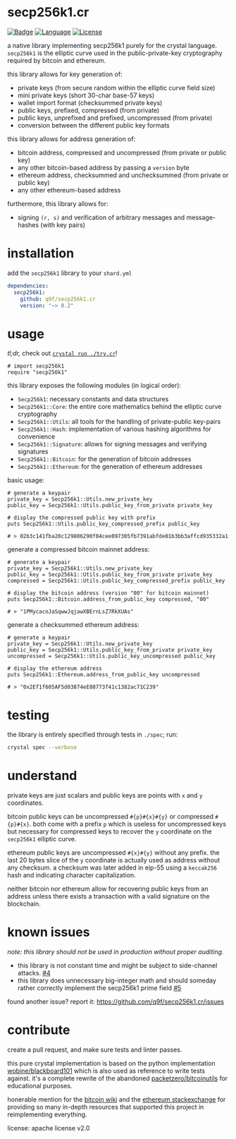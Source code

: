 # secp256k1.cr


[![Badge](https://github.com/q9f/secp256k1.cr/workflows/Nightly/badge.svg)](https://github.com/q9f/secp256k1.cr/actions)
[![Language](https://img.shields.io/github/languages/top/q9f/secp256k1.cr?color=black)](https://github.com/q9f/secp256k1.cr/search?l=crystal)
[![License](https://img.shields.io/github/license/q9f/secp256k1.cr.svg)](LICENSE)

a native library implementing secp256k1 purely for the crystal language. `secp256k1` is the elliptic curve used in the public-private-key cryptography required by bitcoin and ethereum.

this library allows for key generation of:
* private keys (from secure random within the elliptic curve field size)
* mini private keys (short 30-char base-57 keys)
* wallet import format (checksummed private keys)
* public keys, prefixed, compressed (from private)
* public keys, unprefixed and prefixed, uncompressed (from private)
* conversion between the different public key formats

this library allows for address generation of:
* bitcoin address, compressed and uncompressed (from private or public key)
* any other bitcoin-based address by passing a `version` byte
* ethereum address, checksummed and unchecksummed (from private or public key)
* any other ethereum-based address

furthermore, this library allows for:
* signing `(r, s)` and verification of arbitrary messages and message-hashes (with key pairs)

# installation

add the `secp256k1` library to your `shard.yml`

```yaml
dependencies:
  secp256k1:
    github: q9f/secp256k1.cr
    version: "~> 0.2"
```

# usage

_tl;dr,_ check out [`crystal run ./try.cr`](./try.cr)!


```crystal
# import secp256k1
require "secp256k1"
```

this library exposes the following modules (in logical order):

* `Secp256k1`: necessary constants and data structures
* `Secp256k1::Core`: the entire core mathematics behind the elliptic curve cryptography
* `Secp256k1::Utils`: all tools for the handling of private-public key-pairs
* `Secp256k1::Hash`: implementation of various hashing algorithms for convenience
* `Secp256k1::Signature`: allows for signing messages and verifying signatures
* `Secp256k1::Bitcoin`: for the generation of bitcoin addresses
* `Secp256k1::Ethereum`: for the generation of ethereum addresses

basic usage:

```crystal
# generate a keypair
private_key = Secp256k1::Utils.new_private_key
public_key = Secp256k1::Utils.public_key_from_private private_key

# display the compressed public key with prefix
puts Secp256k1::Utils.public_key_compressed_prefix public_key

# > 02b3c141fba20c129806290f04cee097305fb7391abfde01b3bb3affcd935332a1
```

generate a compressed bitcoin mainnet address:

```crystal
# generate a keypair
private_key = Secp256k1::Utils.new_private_key
public_key = Secp256k1::Utils.public_key_from_private private_key
compressed = Secp256k1::Utils.public_key_compressed_prefix public_key

# display the bitcoin address (version "00" for bitcoin mainnet)
puts Secp256k1::Bitcoin.address_from_public_key compressed, "00"

# > "1PMycacnJaSqwwJqjawXBErnLsZ7RkXUAs"
```

generate a checksummed ethereum address:

```crystal
# generate a keypair
private_key = Secp256k1::Utils.new_private_key
public_key = Secp256k1::Utils.public_key_from_private private_key
uncompressed = Secp256k1::Utils.public_key_uncompressed public_key

# display the ethereum address
puts Secp256k1::Ethereum.address_from_public_key uncompressed

# > "0x2Ef1f605AF5d03874eE88773f41c1382ac71C239"
```

# testing

the library is entirely specified through tests in `./spec`; run:

```bash
crystal spec --verbose
```

# understand

private keys are just scalars and public keys are points with `x` and `y` coordinates.

bitcoin public keys can be uncompressed `#{p}#{x}#{y}` or compressed `#{p}#{x}`. both come with a prefix `p` which is useless for uncompressed keys but necessary for compressed keys to recover the `y` coordinate on the `secp256k1` elliptic curve.

ethereum public keys are uncompressed `#{x}#{y}` without any prefix. the last 20 bytes slice of the `y` coordinate is actually used as address without any checksum. a checksum was later added in eip-55 using a `keccak256` hash and indicating character capitalization.

neither bitcoin nor ethereum allow for recovering public keys from an address unless there exists a transaction with a valid signature on the blockchain.

# known issues

_note: this library should not be used in production without proper auditing._

* this library is not constant time and might be subject to side-channel attacks. [#4](https://github.com/q9f/secp256k1.cr/issues/4)
* this library does unnecessary big-integer math and should someday rather correctly implement the secp256k1 prime field [#5](https://github.com/q9f/secp256k1.cr/issues/5)

found another issue? report it: https://github.com/q9f/secp256k1.cr/issues

# contribute

create a pull request, and make sure tests and linter passes.

this pure crystal implementation is based on the python implementation [wobine/blackboard101](https://github.com/wobine/blackboard101) which is also used as reference to write tests against. it's a complete rewrite of the abandoned [packetzero/bitcoinutils](https://github.com/packetzero/bitcoinutils) for educational purposes.

honerable mention for the [bitcoin wiki](https://en.bitcoin.it/wiki/Main_Page) and the [ethereum stackexchange](https://ethereum.stackexchange.com/) for providing so many in-depth resources that supported this project in reimplementing everything.

license: apache license v2.0
